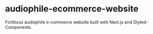 # audiophile-ecommerce-website
Fictitious audiophile e-commerce website built with Next.js and Styled-Components.
